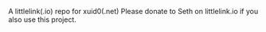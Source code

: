 A littlelink(.io) repo for xuid0(.net)
Please donate to Seth on littlelink.io if you also use this project.
